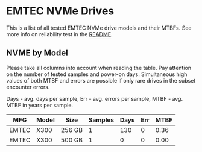 EMTEC NVMe Drives
=================

This is a list of all tested EMTEC NVMe drive models and their MTBFs. See more
info on reliability test in the [README](https://github.com/linuxhw/SMART).

NVME by Model
------------

Please take all columns into account when reading the table. Pay attention on the
number of tested samples and power-on days. Simultaneous high values of both MTBF
and errors are possible if only rare drives in the subset encounter errors.

Days - avg. days per sample,
Err  - avg. errors per sample,
MTBF - avg. MTBF in years per sample.

| MFG       | Model              | Size   | Samples | Days  | Err   | MTBF |
|-----------|--------------------|--------|---------|-------|-------|------|
| EMTEC     | X300               | 256 GB | 1       | 130   | 0     | 0.36   |
| EMTEC     | X300               | 500 GB | 1       | 0     | 0     | 0.00   |
